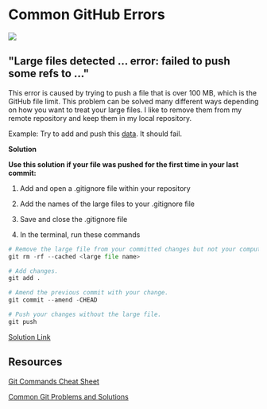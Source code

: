 # Common GitHub Errors

![](https://imgs.xkcd.com/comics/git_2x.png)

## "Large files detected ... error: failed to push some refs to ..."

This error is caused by trying to push a file that is over 100 MB, which is the GitHub file limit. This problem can be solved many different ways depending on how you want to treat your large files. I like to remove them from my remote repository and keep them in my local repository.

Example: Try to add and push this [data](https://www.kaggle.com/yamaerenay/spotify-dataset-19212020-160k-tracks). It should fail.

**Solution**

**Use this solution if your file was pushed for the first time in your last commit:**

1. Add and open a .gitignore file within your repository

2. Add the names of the large files to your .gitignore file

3. Save and close the .gitignore file

4. In the terminal, run these commands

```python
# Remove the large file from your committed changes but not your computer.
git rm -rf --cached <large file name>

# Add changes.
git add .

# Amend the previous commit with your change.
git commit --amend -CHEAD

# Push your changes without the large file.
git push
```

[Solution Link](https://stackoverflow.com/questions/32953238/how-can-i-ignore-big-files-and-push-to-git-repo)

##

## Resources

[Git Commands Cheat Sheet](https://gist.github.com/jedmao/5053440)

[Common Git Problems and Solutions](https://www.geeksforgeeks.org/common-git-problems-and-their-fixes/)